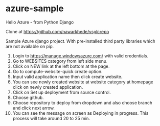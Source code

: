 # azure-sample
Hello Azure - from Python Django

Clone at https://github.com/nawarkhede/vsplcrepo

Sample Azure django project. With pre-installed third party libraries which are not available on pip.

1. Login to https://manage.windowsazure.com/  with valid credentials.
2. Go to WEBSITES category from left side menu.
3. Click on NEW link at the left bottom at the page.
4. Go to compute-website-quick create option.
5. Input valid application name then click create website.
6. You can see newly created website at website category at homepage click on newly created application.
7. Click on Set up deployment from source control.
8. Choose github.
9. Choose repository to deploy from dropdown and also choose branch and click next arrow.
10. You can see the message on screen as Deploying in progress. This process will take around 20 to 25 min.
